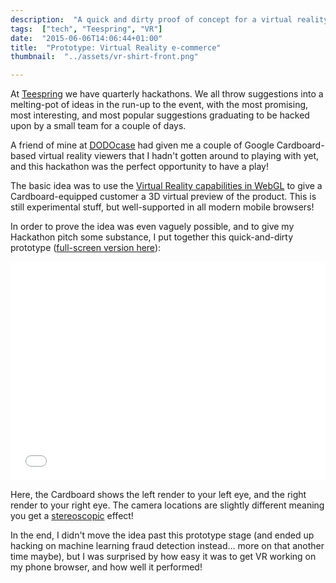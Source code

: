 ```yaml
---
description:  "A quick and dirty proof of concept for a virtual reality Teespring campaign page, created as a potential hackathon project"
tags:  ["tech", "Teespring", "VR"]
date:  "2015-06-06T14:06:44+01:00"
title:  "Prototype: Virtual Reality e-commerce"
thumbnail:  "../assets/vr-shirt-front.png"

---
```


At [Teespring](https://teespring.com/) we have quarterly hackathons. We all
throw suggestions into a melting-pot of ideas in the run-up to the event, with
the most promising, most interesting, and most popular suggestions graduating
to be hacked upon by a small team for a couple of days.

A friend of mine at
[DODOcase](http://www.dodocase.com/collections/virtual-reality) had given me a
couple of Google Cardboard-based virtual reality viewers that I hadn't gotten
around to playing with yet, and this hackathon was the perfect opportunity to
have a play!

The basic idea was to use the [Virtual Reality capabilities in
WebGL](https://vr.chromeexperiments.com/) to give a Cardboard-equipped customer
a 3D virtual preview of the product. This is still experimental stuff, but
well-supported in all modern mobile browsers!

In order to prove the idea was even vaguely possible, and to give my Hackathon
pitch some substance, I put together this quick-and-dirty prototype
([full-screen version here](/vr-campaign.html)):

<iframe src="/vr-campaign.html" height="350px" width="100%"
  style="border: none"> </iframe>

Here, the Cardboard shows the left render to your left eye, and the right
render to your right eye. The camera locations are slightly different meaning
you get a [stereoscopic](https://en.wikipedia.org/wiki/Stereoscopy) effect!

In the end, I didn't move the idea past this prototype stage (and ended up
hacking on machine learning fraud detection instead… more on that another time
maybe), but I was surprised by how easy it was to get VR working on my phone
browser, and how well it performed!
